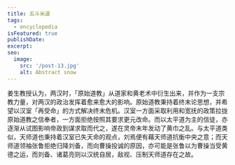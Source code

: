 ```yaml
---
title: 五斗米道
tags:
  - encyclopedia
isFeatured: true
publishDate: 
excerpt: 
seo:
  image:
    src: '/post-13.jpg'
    alt: Abstract snow
---
```


姜生教授认为，两汉时，「原始道教」从道家和黄老术中衍生出来，并作为一支宗教力量，对两汉的政治发挥着愈来愈大的影响。原始道教秉持着终末论思想，并希望以汉室「再受命」的方式解决终末危机。汉室一方面采取利用和宽抚的政策拉拢原始道教之信奉者，一方面拒绝按照其要求更元改命。而以太平道为主的信徒，亦逐渐从试图影响帝政到谋求取而代之，遂在灵帝末年发动了黄巾之乱。与太平道类似，天师道也秉持着汉室已失天命的观点，刘焉便有藉天师道抗衡中央之意；而天师道领袖张鲁拒绝归降刘备，而向曹操投诚的原因，亦可能是张鲁以为曹操当受黄德之运，而刘备、诸葛亮则以汉统自居，敌视、压制天师道存在之故。
